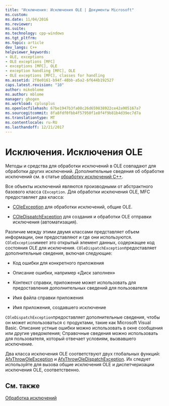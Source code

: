 ```yaml
---
title: "Исключения: Исключения OLE | Документы Microsoft"
ms.custom: 
ms.date: 11/04/2016
ms.reviewer: 
ms.suite: 
ms.technology: cpp-windows
ms.tgt_pltfrm: 
ms.topic: article
dev_langs: C++
helpviewer_keywords:
- OLE, exceptions
- OLE exceptions [MFC]
- exceptions [MFC], OLE
- exception handling [MFC], OLE
- OLE exceptions [MFC], classes for handling
ms.assetid: 2f8e0161-b94f-48bb-a5a2-6f644b192527
caps.latest.revision: "10"
author: mikeblome
ms.author: mblome
manager: ghogen
ms.workload: cplusplus
ms.openlocfilehash: 67be1947b3fa08c26d659838922ce42a905167a7
ms.sourcegitcommit: 8fa8fdf0fbb4f57950f1e8f4f9b81b4d39ec7d7a
ms.translationtype: MT
ms.contentlocale: ru-RU
ms.lasthandoff: 12/21/2017
---
```

# <a name="exceptions-ole-exceptions"></a>Исключения. Исключения OLE
Методы и средства для обработки исключений в OLE совпадают для обработки других исключений. Дополнительные сведения об обработке исключений см. в статье [обработку исключений C++](../cpp/cpp-exception-handling.md).  
  
 Все объекты исключений являются производными от абстрактного базового класса `CException`. Для обработки исключения OLE, MFC предоставляет два класса:  
  
-   [COleException](../mfc/reference/coleexception-class.md) для обработки исключений, общие OLE.  
  
-   [COleDispatchException](../mfc/reference/coledispatchexception-class.md) для создания и обработки OLE отправки исключения (автоматизация).  
  
 Различие между этими двумя классами представляет объем информации, они предоставляют и где они используются. `COleException`имеет это открытый элемент данных, содержащее код состояния OLE для исключения. `COleDispatchException`предоставляет дополнительные сведения, включая следующие:  
  
-   Код ошибки для конкретного приложения  
  
-   Описание ошибки, например «Диск заполнен»  
  
-   Контекст справки, приложение может использовать для предоставления дополнительных сведений для пользователя  
  
-   Имя файла справки приложения  
  
-   Имя приложения, создавшего исключение  
  
 `COleDispatchException`предоставляет дополнительные сведения, чтобы он может использоваться с продуктами, такие как Microsoft Visual Basic. Описание устные ошибки можно использовать в окне сообщения или другие уведомления; Справочные сведения можно использовать для пользователя, который отвечает условиям, вызвавшего исключение.  
  
 Два класса исключения OLE соответствуют двух глобальных функций: [AfxThrowOleException](../mfc/reference/exception-processing.md#afxthrowoleexception) и [AfxThrowOleDispatchException](../mfc/reference/exception-processing.md#afxthrowoledispatchexception). Их следует используйте для вызова общие исключения OLE и диспетчеризации исключения OLE, соответственно.  
  
## <a name="see-also"></a>См. также  
 [Обработка исключений](../mfc/exception-handling-in-mfc.md)

